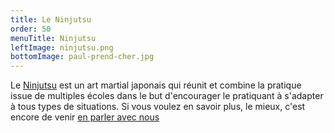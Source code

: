 ```yaml
---
title: Le Ninjutsu
order: 50
menuTitle: Ninjutsu
leftImage: ninjutsu.png
bottomImage: paul-prend-cher.jpg
---
```


Le [Ninjutsu](https://fr.wikipedia.org/wiki/Ninjutsu) est un art martial japonais qui réunit et combine la pratique issue de multiples écoles dans le but d'encourager le pratiquant à s'adapter à tous types de situations. Si vous voulez en savoir plus, le mieux, c'est encore de venir [en parler avec nous](#info-contact)
